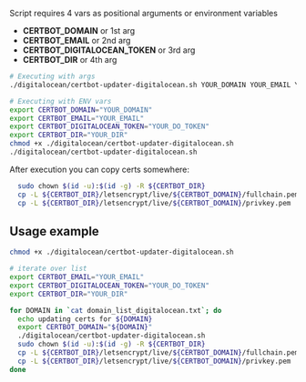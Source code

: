 Script requires 4 vars as positional arguments or environment variables

  - **CERTBOT_DOMAIN** or 1st arg
  - **CERTBOT_EMAIL** or 2nd arg
  - **CERTBOT_DIGITALOCEAN_TOKEN** or 3rd arg
  - **CERTBOT_DIR** or 4th arg

```sh
# Executing with args
./digitalocean/certbot-updater-digitalocean.sh YOUR_DOMAIN YOUR_EMAIL YOUR_DO_TOKEN YOUR_DIR

# Executing with ENV vars
export CERTBOT_DOMAIN="YOUR_DOMAIN"
export CERTBOT_EMAIL="YOUR_EMAIL"
export CERTBOT_DIGITALOCEAN_TOKEN="YOUR_DO_TOKEN"
export CERTBOT_DIR="YOUR_DIR"
chmod +x ./digitalocean/certbot-updater-digitalocean.sh
./digitalocean/certbot-updater-digitalocean.sh

```

After execution you can copy certs somewhere:
```sh
  sudo chown $(id -u):$(id -g) -R ${CERTBOT_DIR}
  cp -L ${CERTBOT_DIR}/letsencrypt/live/${CERTBOT_DOMAIN}/fullchain.pem ./nginx/certs/wildcard.${CERTBOT_DOMAIN}.crt
  cp -L ${CERTBOT_DIR}/letsencrypt/live/${CERTBOT_DOMAIN}/privkey.pem ./nginx/certs/wildcard.${CERTBOT_DOMAIN}.key
```

## Usage example

```sh
chmod +x ./digitalocean/certbot-updater-digitalocean.sh

# iterate over list
export CERTBOT_EMAIL="YOUR_EMAIL"
export CERTBOT_DIGITALOCEAN_TOKEN="YOUR_DO_TOKEN"
export CERTBOT_DIR="YOUR_DIR"

for DOMAIN in `cat domain_list_digitalocean.txt`; do
  echo updating certs for ${DOMAIN}
  export CERTBOT_DOMAIN="${DOMAIN}"
  ./digitalocean/certbot-updater-digitalocean.sh
  sudo chown $(id -u):$(id -g) -R ${CERTBOT_DIR}
  cp -L ${CERTBOT_DIR}/letsencrypt/live/${CERTBOT_DOMAIN}/fullchain.pem ./nginx/certs/wildcard.${CERTBOT_DOMAIN}.crt
  cp -L ${CERTBOT_DIR}/letsencrypt/live/${CERTBOT_DOMAIN}/privkey.pem ./nginx/certs/wildcard.${CERTBOT_DOMAIN}.key
done

```
